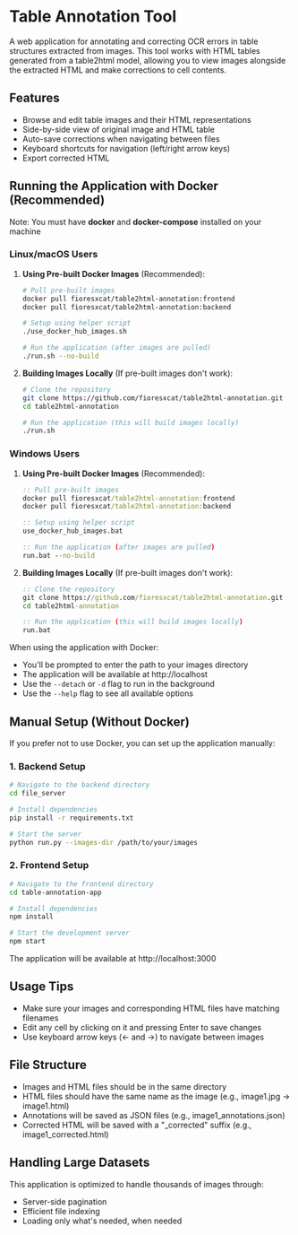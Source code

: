 # Table Annotation Tool

A web application for annotating and correcting OCR errors in table structures extracted from images. This tool works with HTML tables generated from a table2html model, allowing you to view images alongside the extracted HTML and make corrections to cell contents.

## Features

- Browse and edit table images and their HTML representations
- Side-by-side view of original image and HTML table
- Auto-save corrections when navigating between files
- Keyboard shortcuts for navigation (left/right arrow keys)
- Export corrected HTML

## Running the Application with Docker (Recommended)

Note: You must have **docker** and **docker-compose** installed on your machine

### Linux/macOS Users

1. **Using Pre-built Docker Images** (Recommended):
   ```bash
   # Pull pre-built images
   docker pull fioresxcat/table2html-annotation:frontend
   docker pull fioresxcat/table2html-annotation:backend
   
   # Setup using helper script
   ./use_docker_hub_images.sh
   
   # Run the application (after images are pulled)
   ./run.sh --no-build
   ```

2. **Building Images Locally** (If pre-built images don't work):
   ```bash
   # Clone the repository
   git clone https://github.com/fioresxcat/table2html-annotation.git
   cd table2html-annotation
   
   # Run the application (this will build images locally)
   ./run.sh
   ```

### Windows Users

1. **Using Pre-built Docker Images** (Recommended):
   ```cmd
   :: Pull pre-built images
   docker pull fioresxcat/table2html-annotation:frontend
   docker pull fioresxcat/table2html-annotation:backend
   
   :: Setup using helper script
   use_docker_hub_images.bat
   
   :: Run the application (after images are pulled)
   run.bat --no-build
   ```

2. **Building Images Locally** (If pre-built images don't work):
   ```cmd
   :: Clone the repository
   git clone https://github.com/fioresxcat/table2html-annotation.git
   cd table2html-annotation
   
   :: Run the application (this will build images locally)
   run.bat
   ```

When using the application with Docker:
- You'll be prompted to enter the path to your images directory
- The application will be available at http://localhost
- Use the `--detach` or `-d` flag to run in the background
- Use the `--help` flag to see all available options

## Manual Setup (Without Docker)

If you prefer not to use Docker, you can set up the application manually:

### 1. Backend Setup

```bash
# Navigate to the backend directory
cd file_server

# Install dependencies
pip install -r requirements.txt

# Start the server
python run.py --images-dir /path/to/your/images
```

### 2. Frontend Setup

```bash
# Navigate to the frontend directory
cd table-annotation-app

# Install dependencies
npm install

# Start the development server
npm start
```

The application will be available at http://localhost:3000

## Usage Tips

- Make sure your images and corresponding HTML files have matching filenames
- Edit any cell by clicking on it and pressing Enter to save changes
- Use keyboard arrow keys (← and →) to navigate between images

## File Structure

- Images and HTML files should be in the same directory
- HTML files should have the same name as the image (e.g., image1.jpg → image1.html)
- Annotations will be saved as JSON files (e.g., image1_annotations.json)
- Corrected HTML will be saved with a "_corrected" suffix (e.g., image1_corrected.html)

## Handling Large Datasets

This application is optimized to handle thousands of images through:
- Server-side pagination
- Efficient file indexing
- Loading only what's needed, when needed 